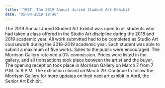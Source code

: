 ```yaml
---
title: 'YEET, The 2019 Annual Juried Student Art Exhibit'
date: '05-04-2019 19:48'
---
```


The 2019 Annual Juried Student Art Exhibit was open to all students who had taken a class offered in the Studio Art discipline during the 2018 and 2019 academic year. All work submitted had to be completed as Studio Art coursework during the 2018–2019 academic year. Each student was able to submit a maximum of five works. Sales to the public were encouraged. The Morrison Gallery retained a 0% commission. Prices were listed in the gallery, and all transactions took place between the artist and the buyer. The opening reception took place in Morrison Gallery on March 7 from 7 P.M. to 9 P.M. The exhibition closed on March 29. Continue to follow the Morrison Gallery for more updates on their next art exhibit in April, the Senior Art Exhibit. 
